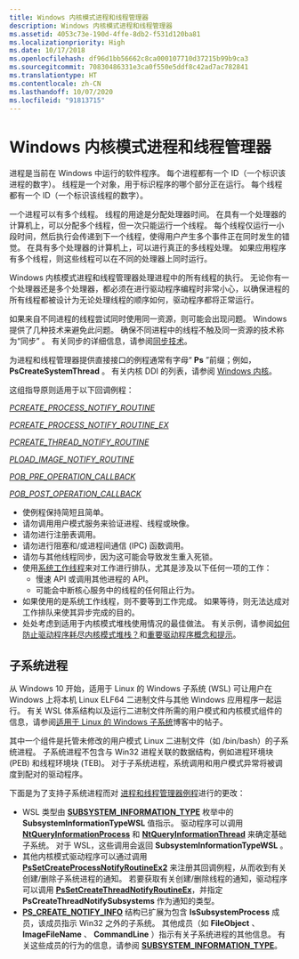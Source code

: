 ```yaml
---
title: Windows 内核模式进程和线程管理器
description: Windows 内核模式进程和线程管理器
ms.assetid: 4053c73e-190d-4ffe-8db2-f531d120ba81
ms.localizationpriority: High
ms.date: 10/17/2018
ms.openlocfilehash: df96d1bb56662c8ca000107710d37215b99b9ca3
ms.sourcegitcommit: 70830486331e3ca0f550e5ddf8c42ad7ac782841
ms.translationtype: HT
ms.contentlocale: zh-CN
ms.lasthandoff: 10/07/2020
ms.locfileid: "91813715"
---
```

# <a name="windows-kernel-mode-process-and-thread-manager"></a>Windows 内核模式进程和线程管理器


 进程是当前在 Windows 中运行的软件程序。 每个进程都有一个 ID（一个标识该进程的数字）。  线程是一个对象，用于标识程序的哪个部分正在运行。 每个线程都有一个 ID（一个标识该线程的数字）。

一个进程可以有多个线程。 线程的用途是分配处理器时间。 在具有一个处理器的计算机上，可以分配多个线程，但一次只能运行一个线程。 每个线程仅运行一小段时间，然后执行会传递到下一个线程，使得用户产生多个事件正在同时发生的错觉。 在具有多个处理器的计算机上，可以进行真正的多线程处理。 如果应用程序有多个线程，则这些线程可以在不同的处理器上同时运行。

Windows 内核模式进程和线程管理器处理进程中的所有线程的执行。 无论你有一个处理器还是多个处理器，都必须在进行驱动程序编程时非常小心，以确保进程的所有线程都被设计为无论处理线程的顺序如何，驱动程序都将正常运行。

如果来自不同进程的线程尝试同时使用同一资源，则可能会出现问题。 Windows 提供了几种技术来避免此问题。 确保不同进程中的线程不触及同一资源的技术称为“同步”  。 有关同步的详细信息，请参阅[同步技术](introduction-to-kernel-dispatcher-objects.md)。

为进程和线程管理器提供直接接口的例程通常有字母“ **Ps** ”前缀；例如， **PsCreateSystemThread** 。 有关内核 DDI 的列表，请参阅 [Windows 内核](/windows-hardware/drivers/ddi/_kernel/)。

这组指导原则适用于以下回调例程：

[_PCREATE_PROCESS_NOTIFY_ROUTINE_](/windows-hardware/drivers/ddi/ntddk/nc-ntddk-pcreate_process_notify_routine)

[_PCREATE_PROCESS_NOTIFY_ROUTINE_EX_](/windows-hardware/drivers/ddi/ntddk/nc-ntddk-pcreate_process_notify_routine_ex)

[_PCREATE_THREAD_NOTIFY_ROUTINE_](/windows-hardware/drivers/ddi/ntddk/nc-ntddk-pcreate_thread_notify_routine)

[_PLOAD_IMAGE_NOTIFY_ROUTINE_](/windows-hardware/drivers/ddi/ntddk/nc-ntddk-pload_image_notify_routine)

[_POB_PRE_OPERATION_CALLBACK_](/windows-hardware/drivers/ddi/wdm/nc-wdm-pob_pre_operation_callback)

[_POB_POST_OPERATION_CALLBACK_](/windows-hardware/drivers/ddi/wdm/nc-wdm-pob_post_operation_callback)

-    使例程保持简短且简单。
-    请勿调用用户模式服务来验证进程、线程或映像。 
-    请勿进行注册表调用。 
-    请勿进行阻塞和/或进程间通信 (IPC) 函数调用。 
-    请勿与其他线程同步，因为这可能会导致发生重入死锁。 
-    使用[系统工作线程](./system-worker-threads.md)来对工作进行排队，尤其是涉及以下任何一项的工作： 
        -    慢速 API 或调用其他进程的 API。
        -    可能会中断核心服务中的线程的任何阻止行为。 
-    如果使用的是系统工作线程，则不要等到工作完成。 如果等待，则无法达成对工作排队来使其异步完成的目的。
-    处处考虑到适用于内核模式堆栈使用情况的最佳做法。 有关示例，请参阅[如何防止驱动程序耗尽内核模式堆栈？](/previous-versions/windows/hardware/design/dn613940(v=vs.85))和[重要驱动程序概念和提示](/previous-versions/windows/hardware/design/dn614604(v=vs.85))。


## <a name="subsystem-processes"></a>子系统进程


从 Windows 10 开始，适用于 Linux 的 Windows 子系统 (WSL) 可让用户在 Windows 上将本机 Linux ELF64 二进制文件与其他 Windows 应用程序一起运行。 有关 WSL 体系结构以及运行二进制文件所需的用户模式和内核模式组件的信息，请参阅[适用于 Linux 的 Windows 子系统](/archive/blogs/wsl/)博客中的帖子。

其中一个组件是托管未修改的用户模式 Linux 二进制文件（如 /bin/bash）的子系统进程。 子系统进程不包含与 Win32 进程关联的数据结构，例如进程环境块 (PEB) 和线程环境块 (TEB)。 对于子系统进程，系统调用和用户模式异常将被调度到配对的驱动程序。

下面是为了支持子系统进程而对 [进程和线程管理器例程](/windows-hardware/drivers/ddi/index)进行的更改：

-   WSL 类型由 [**SUBSYSTEM\_INFORMATION\_TYPE**](/windows-hardware/drivers/ddi/ntddk/ne-ntddk-_subsystem_information_type) 枚举中的 **SubsystemInformationTypeWSL** 值指示。 驱动程序可以调用 [**NtQueryInformationProcess**](/windows/win32/api/winternl/nf-winternl-ntqueryinformationprocess) 和 [**NtQueryInformationThread**](/windows/win32/api/winternl/nf-winternl-ntqueryinformationthread) 来确定基础子系统。 对于 WSL，这些调用会返回 **SubsystemInformationTypeWSL** 。
-   其他内核模式驱动程序可以通过调用 [**PsSetCreateProcessNotifyRoutineEx2**](/windows-hardware/drivers/ddi/ntddk/nf-ntddk-pssetcreateprocessnotifyroutineex2) 来注册其回调例程，从而收到有关创建/删除子系统进程的通知。 若要获取有关创建/删除线程的通知，驱动程序可以调用 [**PsSetCreateThreadNotifyRoutineEx**](/windows-hardware/drivers/ddi/ntddk/nf-ntddk-pssetcreatethreadnotifyroutineex)，并指定 **PsCreateThreadNotifySubsystems** 作为通知的类型。
-   [**PS\_CREATE\_NOTIFY\_INFO**](/windows-hardware/drivers/ddi/ntddk/ns-ntddk-_ps_create_notify_info) 结构已扩展为包含 **IsSubsystemProcess** 成员，该成员指示 Win32 之外的子系统。 其他成员（如 **FileObject** 、 **ImageFileName** 、 **CommandLine** ）指示有关子系统进程的其他信息。 有关这些成员的行为的信息，请参阅 [**SUBSYSTEM\_INFORMATION\_TYPE**](/windows-hardware/drivers/ddi/ntddk/ne-ntddk-_subsystem_information_type)。

